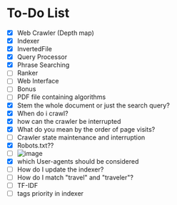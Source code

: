 # To-Do List

- [x] Web Crawler (Depth map)
- [x] Indexer
- [x] InvertedFile
- [x] Query Processor
- [x] Phrase Searching
- [ ] Ranker
- [ ] Web Interface
- [ ] Bonus
- [ ] PDF file containing algorithms
- [x] Stem the whole document or just the search query?
- [x] When do i crawl?
- [x] how can the crawler be interrupted
- [x] What do you mean by the order of page visits?
- [ ] Crawler state maintenance and interruption
- [x] Robots.txt??
- [ ] ![image](https://user-images.githubusercontent.com/96792115/232259981-798292af-dd7a-4458-8a2d-c1351107d89f.png)
- [x] which User-agents should be considered 
- [ ] How do I update the indexer?
- [ ] How do I match "travel" and "traveler"?
- [ ] TF-IDF
- [ ] tags priority in indexer
